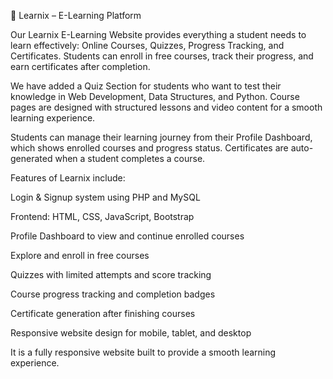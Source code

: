  📘 Learnix – E-Learning Platform
 
Our Learnix E-Learning Website provides everything a student needs to learn effectively:
Online Courses, Quizzes, Progress Tracking, and Certificates. Students can enroll in free courses, track their progress, and earn certificates after completion.

We have added a Quiz Section for students who want to test their knowledge in Web Development, Data Structures, and Python. Course pages are designed with structured lessons and video content for a smooth learning experience.

Students can manage their learning journey from their Profile Dashboard, which shows enrolled courses and progress status. Certificates are auto-generated when a student completes a course.

Features of Learnix include:

Login & Signup system using PHP and MySQL

Frontend: HTML, CSS, JavaScript, Bootstrap  

Profile Dashboard to view and continue enrolled courses

Explore and enroll in free courses

Quizzes with limited attempts and score tracking

Course progress tracking and completion badges

Certificate generation after finishing courses

Responsive website design for mobile, tablet, and desktop

It is a fully responsive website built to provide a smooth learning experience. 
